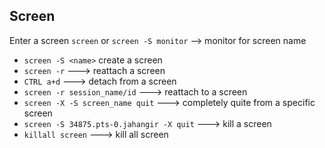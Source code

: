 ## Screen

Enter a screen `screen` or `screen -S monitor` --> monitor for screen name

* `screen -S <name>` create a screen
* `screen -r` ---> reattach a screen
* `CTRL a+d` ---> detach from a screen
* `screen -r session_name/id` ---> reattach to a screen
* `screen -X -S screen_name quit` ---> completely quite from a specific screen
* `screen -S 34875.pts-0.jahangir -X quit` ---> kill a screen
* `killall screen` ---> kill all screen


